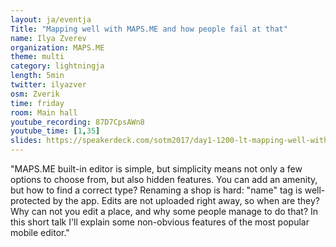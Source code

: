 ```yaml
---
layout: ja/eventja
Title: "Mapping well with MAPS.ME and how people fail at that"
name: Ilya Zverev
organization: MAPS.ME
theme: multi
category: lightningja
length: 5min
twitter: ilyazver
osm: Zverik
time: friday
room: Main hall
youtube_recording: 87D7CpsAWn8
youtube_time: [1,35]
slides: https://speakerdeck.com/sotm2017/day1-1200-lt-mapping-well-with-mapsme
---
```

"MAPS.ME built-in editor is simple, but simplicity means not only a few options to choose from, but also hidden features. You can add an amenity, but how to find a correct type? Renaming a shop is hard: "name" tag is well-protected by the app. Edits are not uploaded right away, so when are they? Why can not you edit a place, and why some people manage to do that? In this short talk I'll explain some non-obvious features of the most popular mobile editor."

